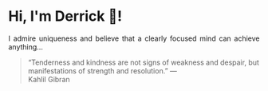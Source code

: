 # Hi, I'm Derrick 👋!
<p align="justify">I admire uniqueness and believe that a clearly focused mind can achieve anything...</p> 
<!-- #quote-start -->
<blockquote>&ldquo;Tenderness and kindness are not signs of weakness and despair, but manifestations of strength and resolution.&rdquo; &mdash; <footer>Kahlil Gibran</footer></blockquote>
<!-- #quote-end -->
